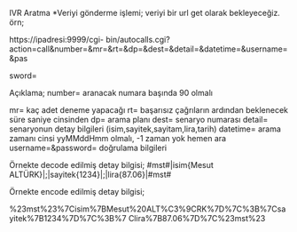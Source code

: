 IVR Aratma
*Veriyi gönderme işlemi;
veriyi bir url get olarak bekleyeceğiz.
örn;

https://ipadresi:9999/cgi-
bin/autocalls.cgi?action=call&number=&mr=&rt=&dp=&dest=&detail=&datetime=&username=&pas

sword=

Açıklama;
number= aranacak numara başında 90 olmalı

mr= kaç adet deneme yapacağı
rt= başarısız çağrıların ardından beklenecek süre saniye cinsinden
dp= arama planı
dest= senaryo numarası
detail= senaryonun detay bilgileri (isim,sayitek,sayitam,lira,tarih)
datetime= arama zamanı cinsi yyMMddHmm olmalı, -1 zaman yok hemen ara
username=&password= doğrulama bilgileri

Örnekte decode edilmiş detay bilgisi;
#mst#|isim{Mesut ALTÜRK}|;|sayitek{1234}|;|lira{87.06}|#mst#

Örnekte encode edilmiş detay bilgisi;

%23mst%23%7Cisim%7BMesut%20ALT%C3%9CRK%7D%7C%3B%7Csayitek%7B1234%7D%7C%3B%7
Clira%7B87.06%7D%7C%23mst%23
